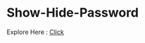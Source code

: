 # Show-Hide-Password

Explore Here : <a href="https://naitikjpatel.github.io/Show-Hide-Password/">Click</a>
